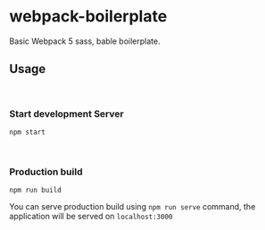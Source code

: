# webpack-boilerplate

Basic Webpack 5 sass, bable boilerplate.

## Usage

<br>

### Start development Server

`npm start`

<br>

### Production build

`npm run build`

You can serve production build using `npm run serve` command, the application will be served on `localhost:3000`
